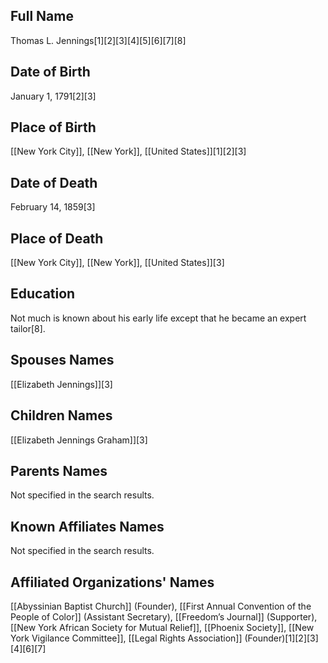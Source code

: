 ## Full Name
Thomas L. Jennings[1][2][3][4][5][6][7][8]

## Date of Birth
January 1, 1791[2][3]

## Place of Birth
[[New York City]], [[New York]], [[United States]][1][2][3]

## Date of Death
February 14, 1859[3]

## Place of Death
[[New York City]], [[New York]], [[United States]][3]

## Education
Not much is known about his early life except that he became an expert tailor[8].

## Spouses Names
[[Elizabeth Jennings]][3]

## Children Names
[[Elizabeth Jennings Graham]][3]

## Parents Names
Not specified in the search results.

## Known Affiliates Names
Not specified in the search results.

## Affiliated Organizations' Names
[[Abyssinian Baptist Church]] (Founder),
[[First Annual Convention of the People of Color]] (Assistant Secretary),
[[Freedom’s Journal]] (Supporter),
[[New York African Society for Mutual Relief]],
[[Phoenix Society]],
[[New York Vigilance Committee]],
[[Legal Rights Association]] (Founder)[1][2][3][4][6][7]

